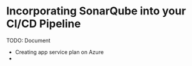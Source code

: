 # Incorporating SonarQube into your CI/CD Pipeline

TODO: 
Document
- Creating app service plan on Azure
- 
